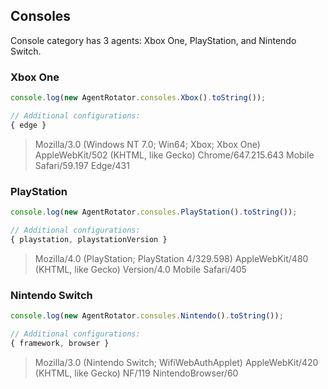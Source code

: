 ## Consoles

Console category has 3 agents: Xbox One, PlayStation, and Nintendo Switch.

### Xbox One

```javascript
console.log(new AgentRotator.consoles.Xbox().toString());

// Additional configurations:
{ edge }
```

> Mozilla/3.0 (Windows NT 7.0; Win64; Xbox; Xbox One) AppleWebKit/502 (KHTML, like Gecko) Chrome/647.215.643 Mobile Safari/59.197 Edge/431

### PlayStation

```javascript
console.log(new AgentRotator.consoles.PlayStation().toString());

// Additional configurations:
{ playstation, playstationVersion }
```

> Mozilla/4.0 (PlayStation; PlayStation 4/329.598) AppleWebKit/480 (KHTML, like Gecko) Version/4.0 Mobile Safari/405

### Nintendo Switch

```javascript
console.log(new AgentRotator.consoles.Nintendo().toString());

// Additional configurations:
{ framework, browser }
```

> Mozilla/3.0 (Nintendo Switch; WifiWebAuthApplet) AppleWebKit/420 (KHTML, like Gecko) NF/119 NintendoBrowser/60